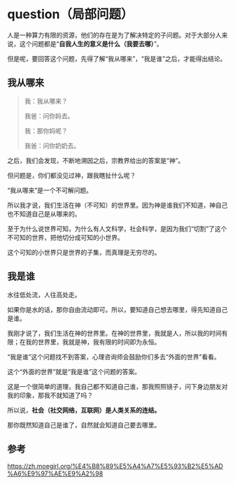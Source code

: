 # question（局部问题）

人是一种算力有限的资源，他们的存在是为了解决特定的子问题。对于大部分人来说，这个问题都是“**自我人生的意义是什么（我要去哪）**”。

但是呢，要回答这个问题，先得了解“我从哪来”，“我是谁”之后，才能得出结论。

## 我从哪来

> 我：我从哪来？
>
> 我爸：问你妈去。
>
> 我：那你妈呢？
>
> 我爸：问你奶奶去。

之后，我们会发现，不断地溯因之后，宗教界给出的答案是“神”。

但问题是，你们都没见过神，跟我瞎扯什么呢？

“我从哪来”是一个不可解问题。

所以我才说，我们生活在神（不可知）的世界里。因为神是谁我们不知道，神自己也不知道自己是从哪来的。

至于为什么说世界可知，为什么有人文科学，社会科学，是因为我们“切割”了这个不可知的世界，把他切分成可知的小世界。

这个可知的小世界只是世界的子集，而真理是无穷尽的。

## 我是谁

水往低处流，人往高处走。

如果你是水的话，那你自由流动即可。所以，要知道自己想去哪里，得先知道自己是谁。

我刚才说了，我们生活在神的世界里。在神的世界里，我就是人，所以我的时间有限；在我的世界里，我就是神，我有限的时间即为永恒。

“我是谁”这个问题找不到答案，心理咨询师会鼓励你们多去“外面的世界”看看。

这个“外面的世界”就是“我是谁”这个问题的答案。

这是一个很简单的道理，我自己都不知道自己谁，那我照照镜子，问下身边朋友对我的印象，那我不就知道了吗？

所以说，**社会（社交网络，互联网）是人类关系的连结。**

那你既然知道自己是谁了，自然就会知道自己要去哪里。

## 参考

https://zh.moegirl.org/%E4%B8%89%E5%A4%A7%E5%93%B2%E5%AD%A6%E9%97%AE%E9%A2%98
